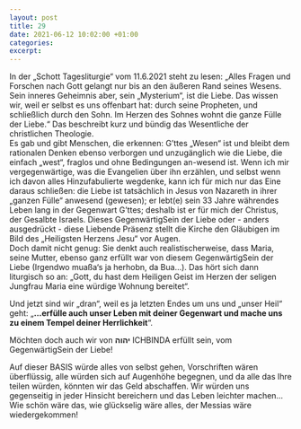 ```yaml
---
layout: post
title: 29
date: 2021-06-12 10:02:00 +01:00
categories: 
excerpt: 
---
```


In der „Schott Tagesliturgie“ vom 11.6.2021 steht zu lesen: „Alles Fragen und Forschen nach Gott gelangt nur bis an den äußeren Rand seines Wesens. Sein inneres Geheimnis aber, sein „Mysterium“, ist die Liebe. Das wissen wir, weil er selbst es uns offenbart hat: durch seine Propheten, und schließlich durch den Sohn. Im Herzen des Sohnes wohnt die ganze Fülle der Liebe.“ Das beschreibt kurz und bündig das Wesentliche der christlichen Theologie.\
Es gab und gibt Menschen, die erkennen: G’ttes „Wesen“ ist und bleibt dem rationalen Denken ebenso verborgen und unzugänglich wie die Liebe, die einfach „west“, fraglos und ohne Bedingungen an-wesend ist. Wenn ich mir vergegenwärtige, was die Evangelien über ihn erzählen, und selbst wenn ich davon alles Hinzufabulierte wegdenke, kann ich für mich nur das Eine daraus schließen: die Liebe ist tatsächlich in Jesus von Nazareth in ihrer „ganzen Fülle“ anwesend (gewesen); er lebt(e) sein 33 Jahre währendes Leben lang in der Gegenwart G’ttes; deshalb ist er für mich der Christus, der Gesalbte Israels. Dieses GegenwärtigSein der Liebe oder - anders ausgedrückt - diese Liebende Präsenz stellt die Kirche den Gläubigen im Bild des „Heiligsten Herzens Jesu“ vor Augen.\
Doch damit nicht genug: Sie denkt auch realistischerweise, dass Maria, seine Mutter, ebenso ganz erfüllt war von diesem GegenwärtigSein der Liebe (Irgendwo muaßa‘s ja herhobn, da Bua…). Das hört sich dann liturgisch so an: „Gott, du hast dem Heiligen Geist im Herzen der seligen Jungfrau Maria eine würdige Wohnung bereitet“.

Und jetzt sind wir „dran“, weil es ja letzten Endes um uns und „unser Heil“ geht: „**…erfülle auch unser Leben mit deiner Gegenwart und mache uns zu einem Tempel deiner Herrlichkeit**“.

Möchten doch auch wir von **יהוה** ICHBINDA erfüllt sein, vom GegenwärtigSein der Liebe!

Auf dieser BASIS würde alles von selbst gehen, Vorschriften wären überflüssig, alle würden sich auf Augenhöhe begegnen, und da alle das Ihre teilen würden, könnten wir das Geld abschaffen. Wir würden uns gegenseitig in jeder Hinsicht bereichern und das Leben leichter machen…Wie schön wäre das, wie glückselig wäre alles, der Messias wäre wiedergekommen!
